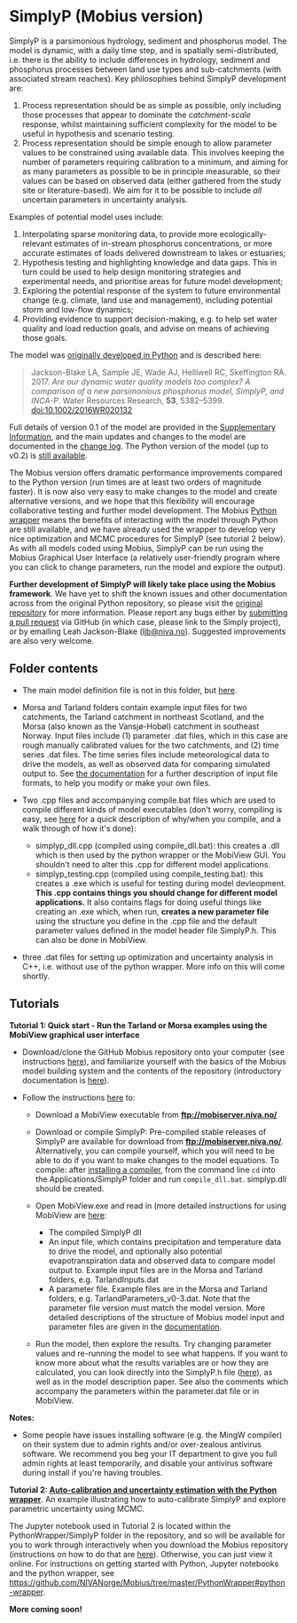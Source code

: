 # SimplyP (Mobius version)

SimplyP is a parsimonious hydrology, sediment and phosphorus model. The model is dynamic, with a daily time step, and is spatially semi-distributed, i.e. there is the ability to include differences in hydrology, sediment and phosphorus processes between land use types and sub-catchments (with associated stream reaches). Key philosophies behind SimplyP development are:

1. Process representation should be as simple as possible, only including those processes that appear to dominate the *catchment-scale* response, whilst maintaining sufficient complexity for the model to be useful in hypothesis and scenario testing.
2. Process representation should be simple enough to allow parameter values to be constrained using available data. This involves keeping the number of parameters requiring calibration to a minimum, and aiming for as many parameters as possible to be in principle measurable, so their values can be based on observed data (either gathered from the study site or literature-based). We aim for it to be possible to include *all* uncertain parameters in uncertainty analysis.

Examples of potential model uses include:

1. Interpolating sparse monitoring data, to provide more ecologically-relevant estimates of in-stream phosphorus concentrations, or more accurate estimates of loads delivered downstream to lakes or estuaries;
2. Hypothesis testing and highlighting knowledge and data gaps. This in turn could be used to help design monitoring strategies and experimental needs, and prioritise areas for future model development;
3. Exploring the potential response of the system to future environmental change (e.g. climate, land use and management), including potential storm and low-flow dynamics;
4. Providing evidence to support decision-making, e.g. to help set water quality and load reduction goals, and advise on means of achieving those goals.

The model was [originally developed in Python](https://github.com/LeahJB/SimplyP) and is described here:

> Jackson-Blake LA, Sample JE, Wade AJ, Helliwell RC, Skeffington RA. 2017. *Are our dynamic water quality models too complex? A comparison of a new parsimonious phosphorus model, SimplyP, and INCA-P*. Water Resources Research, **53**, 5382–5399. [doi:10.1002/2016WR020132](http://onlinelibrary.wiley.com/doi/10.1002/2016WR020132/abstract;jsessionid=7E1F1066482B9FFDBC29BA6B5A80042C.f04t01)

Full details of version 0.1 of the model are provided in the [Supplementary Information](https://agupubs.onlinelibrary.wiley.com/action/downloadSupplement?doi=10.1002%2F2016WR020132&file=wrcr22702-sup-0001-2016WR020132-s01.pdf), and the main updates and changes to the model are documented in the [change log](https://github.com/NIVANorge/Mobius/blob/master/Applications/SimplyP/SimplyP_development_log.txt). The Python version of the model (up to v0.2) is [still available](https://github.com/LeahJB/SimplyP).

The Mobius version offers dramatic performance improvements compared to the Python version (run times are at least two orders of magnitude faster). It is now also very easy to make changes to the model and create alternative versions, and we hope that this flexibility will encourage collaborative testing and further model development. The Mobius [Python wrapper](https://github.com/NIVANorge/Mobius/tree/master/PythonWrapper) means the benefits of interacting with the model through Python are still available, and we have already used the wrapper to develop very nice optimization and MCMC procedures for SimplyP (see tutorial 2 below). As with all models coded using Mobius, SimplyP can be run using the Mobius Graphical User Interface (a relatively user-friendly program where you can click to change parameters, run the model and explore the output).

**Further development of SimplyP will likely take place using the Mobius framework**. We have yet to shift the known issues and other documentation across from the original Python repository, so please visit the [original repository](https://github.com/LeahJB/SimplyP) for more information. Please report any bugs either by [submitting a pull request](https://github.com/NIVANorge/Mobius/pulls) via GitHub (in which case, please link to the Simply project), or by emailing Leah Jackson-Blake (ljb@niva.no). Suggested improvements are also very welcome.

## Folder contents

* The main model definition file is not in this folder, but [here](https://github.com/NIVANorge/Mobius/blob/master/Modules/SimplyP.h).

* Morsa and Tarland folders contain example input files for two catchments, the Tarland catchment in northeast Scotland, and the Morsa (also known as the Vansjø-Hobøl) catchment in southeast Norway. Input files include (1) parameter .dat files, which in this case are rough manually calibrated values for the two catchments, and (2) time series .dat files. The time series files include meteorological data to drive the models, as well as observed data for comparing simulated output to. See [the documentation](https://github.com/NIVANorge/Mobius/tree/master/Documentation) for a further description of input file formats, to help you modify or make your own files.

* Two .cpp files and accompanying compile.bat files which are used to compile different kinds of model executables (don't worry, compiling is easy, see [here](https://github.com/NIVANorge/Mobius#compile-a-model-run-it-and-make-some-changes) for a quick description of why/when you compile, and a walk through of how it's done):

  - simplyp_dll.cpp (compiled using compile_dll.bat): this creates a .dll which is then used by the python wrapper or the MobiView GUI. You shouldn't need to alter this .cpp for different model applications.
  - simplyp_testing.cpp (compiled using compile_testing.bat): this creates a .exe which is useful for testing during model devleopment. **This .cpp contains things you should change for different model applications.** It also contains flags for doing useful things like creating an .exe which, when run, **creates a new parameter file** using the structure you define in the .cpp file and the default parameter values defined in the model header file SimplyP.h. This can also be done in MobiView.
  
* three .dat files for setting up optimization and uncertainty analysis in C++, i.e. without use of the python wrapper. More info on this will come shortly.


## Tutorials

**Tutorial 1: Quick start - Run the Tarland or Morsa examples using the MobiView graphical user interface**
 
* Download/clone the GitHub Mobius repository onto your computer (see instructions [here](https://github.com/NIVANorge/Mobius#download-the-repository)), and familiarize yourself with the basics of the Mobius model building system and the contents of the repository (introductory documentation is [here](https://github.com/NIVANorge/Mobius#mobius)).
 
* Follow the instructions [here](https://github.com/NIVANorge/Mobius#the-mobiview-graphical-user-interface) to:
  - Download a MobiView executable from **ftp://mobiserver.niva.no/**
  - Download or compile SimplyP: Pre-compiled stable releases of SimplyP are available for download from **ftp://mobiserver.niva.no/**. Alternatively, you can compile yourself, which you will need to be able to do if you want to make changes to the model equations. To compile: after [installing a compiler](https://github.com/NIVANorge/Mobius#first-download-a-compiler), from the command line `cd` into the Applications/SimplyP folder and run `compile_dll.bat`. simplyp.dll should be created.
  - Open MobiView.exe and read in (more detailed instructions for using MobiView are [here](https://github.com/NIVANorge/Mobius#the-mobiview-graphical-user-interface):
  
       * The compiled SimplyP dll
	* An input file, which contains precipitation and temperature data to drive the model, and optionally also potential evapotranspiration data and observed data to compare model output to. Example input files are in the Morsa and Tarland folders, e.g. TarlandInputs.dat
	* A parameter file. Example files are in the Morsa and Tarland folders, e.g. TarlandParameters_v0-3.dat. Note that the parameter file version must match the model version.
More detailed descriptions of the structure of Mobius model input and parameter files are given in the [documentation](https://github.com/NIVANorge/Mobius/blob/master/Documentation/file_format_documentation.pdf).
  - Run the model, then explore the results. Try changing parameter values and re-running the model to see what happens. If you want to know more about what the results variables are or how they are calculated, you can look directly into the SimplyP.h file ([here](https://github.com/NIVANorge/Mobius/blob/master/Modules/SimplyP.h)), as well as in the model description paper. See also the comments which accompany the parameters within the parameter.dat file or in MobiView.
 
**Notes:**
 * Some people have issues installing software (e.g. the MingW compiler) on their system due to admin rights and/or over-zealous antivirus software. We recommend you beg your IT department to give you full admin rights at least temporarily, and disable your antivirus software during install if you're having troubles.

 **Tutorial 2: [Auto-calibration and uncertainty estimation with the Python wrapper](https://nbviewer.jupyter.org/github/NIVANorge/Mobius/blob/master/PythonWrapper/SimplyP/simplyp_calibration.ipynb)**. An example illustrating how to auto-calibrate SimplyP and explore parametric uncertainty using MCMC.
 
The Jupyter notebook used in Tutorial 2 is located within the PythonWrapper/SimplyP folder in the repository, and so will be available for you to work through interactively when you download the Mobius repository (instructions on how to do that are [here](https://github.com/NIVANorge/Mobius#download-the-repository)). Otherwise, you can just view it online. For instructions on getting started with Python, Jupyter notebooks and the python wrapper, see https://github.com/NIVANorge/Mobius/tree/master/PythonWrapper#python-wrapper.

**More coming soon!**
